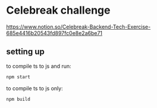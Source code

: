 # Celebreak challenge
https://www.notion.so/Celebreak-Backend-Tech-Exercise-685e4416b20543fd897fc0e8e2a6be71

## setting up
to compile ts to js and run:
```bash
npm start
```

to compile ts to js only:
```bash
npm build
```